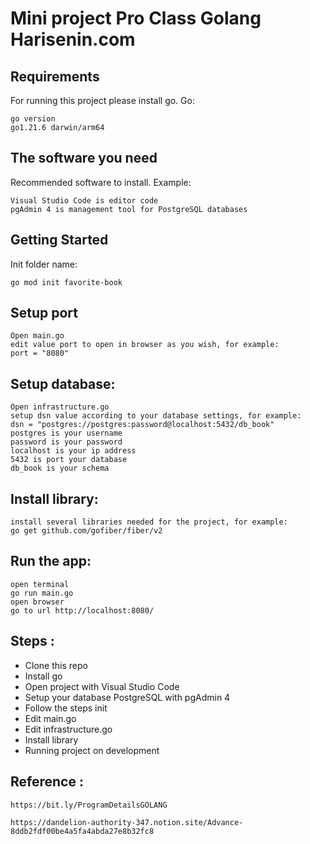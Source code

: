 # Mini project Pro Class Golang Harisenin.com

## Requirements
For running this project please install go. Go:
```
go version
go1.21.6 darwin/arm64
```

## The software you need
Recommended software to install. Example:
```
Visual Studio Code is editor code
pgAdmin 4 is management tool for PostgreSQL databases
```

## Getting Started
Init folder name:
```
go mod init favorite-book
```

## Setup port
```
Open main.go
edit value port to open in browser as you wish, for example:
port = "8080"
```

## Setup database:
```
Open infrastructure.go
setup dsn value according to your database settings, for example:
dsn = "postgres://postgres:password@localhost:5432/db_book"
postgres is your username
password is your password
localhost is your ip address
5432 is port your database
db_book is your schema
```

## Install library:
```
install several libraries needed for the project, for example:
go get github.com/gofiber/fiber/v2
```

## Run the app:
```
open terminal
go run main.go
open browser
go to url http://localhost:8080/
```

## Steps :
- Clone this repo
- Install go
- Open project with Visual Studio Code
- Setup your database PostgreSQL with pgAdmin 4 
- Follow the steps init
- Edit main.go
- Edit infrastructure.go
- Install library
- Running project on development 

## Reference :
```
https://bit.ly/ProgramDetailsGOLANG

https://dandelion-authority-347.notion.site/Advance-8ddb2fdf00be4a5fa4abda27e8b32fc8
```